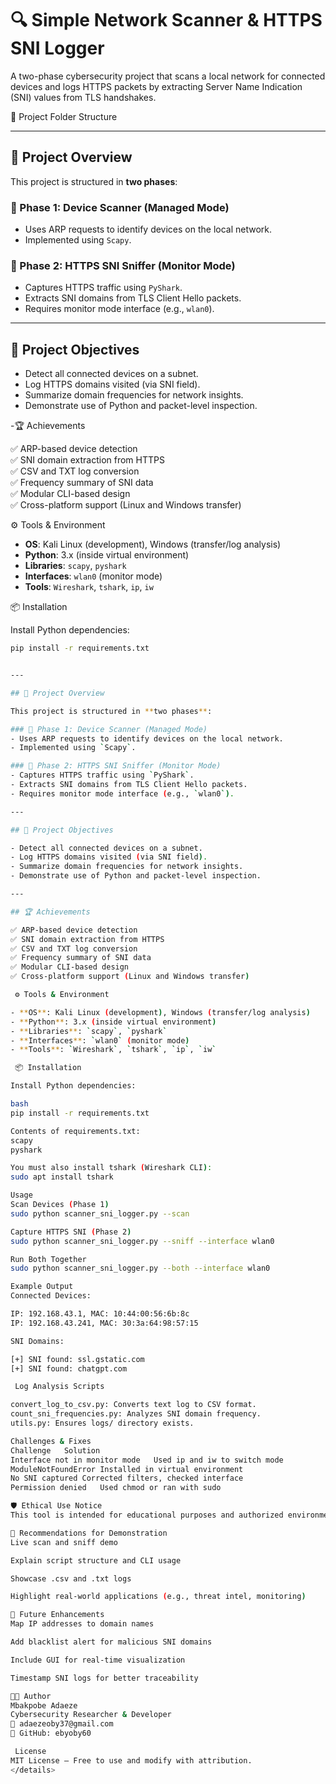 # 🔍 Simple Network Scanner & HTTPS SNI Logger

A two-phase cybersecurity project that scans a local network for connected devices and logs HTTPS packets by extracting Server Name Indication (SNI) values from TLS handshakes.

 📁 Project Folder Structure


---

## 🧠 Project Overview

This project is structured in **two phases**:

### 🔹 Phase 1: Device Scanner (Managed Mode)
- Uses ARP requests to identify devices on the local network.
- Implemented using `Scapy`.

### 🔹 Phase 2: HTTPS SNI Sniffer (Monitor Mode)
- Captures HTTPS traffic using `PyShark`.
- Extracts SNI domains from TLS Client Hello packets.
- Requires monitor mode interface (e.g., `wlan0`).

---

## 🎯 Project Objectives

- Detect all connected devices on a subnet.
- Log HTTPS domains visited (via SNI field).
- Summarize domain frequencies for network insights.
- Demonstrate use of Python and packet-level inspection.

-🏆 Achievements

✅ ARP-based device detection  
✅ SNI domain extraction from HTTPS  
✅ CSV and TXT log conversion  
✅ Frequency summary of SNI data  
✅ Modular CLI-based design  
✅ Cross-platform support (Linux and Windows transfer)

⚙️ Tools & Environment

- **OS**: Kali Linux (development), Windows (transfer/log analysis)
- **Python**: 3.x (inside virtual environment)
- **Libraries**: `scapy`, `pyshark`
- **Interfaces**: `wlan0` (monitor mode)
- **Tools**: `Wireshark`, `tshark`, `ip`, `iw`

 📦 Installation

Install Python dependencies:

```bash
pip install -r requirements.txt


---

## 🧠 Project Overview

This project is structured in **two phases**:

### 🔹 Phase 1: Device Scanner (Managed Mode)
- Uses ARP requests to identify devices on the local network.
- Implemented using `Scapy`.

### 🔹 Phase 2: HTTPS SNI Sniffer (Monitor Mode)
- Captures HTTPS traffic using `PyShark`.
- Extracts SNI domains from TLS Client Hello packets.
- Requires monitor mode interface (e.g., `wlan0`).

---

## 🎯 Project Objectives

- Detect all connected devices on a subnet.
- Log HTTPS domains visited (via SNI field).
- Summarize domain frequencies for network insights.
- Demonstrate use of Python and packet-level inspection.

---

## 🏆 Achievements

✅ ARP-based device detection  
✅ SNI domain extraction from HTTPS  
✅ CSV and TXT log conversion  
✅ Frequency summary of SNI data  
✅ Modular CLI-based design  
✅ Cross-platform support (Linux and Windows transfer)

 ⚙️ Tools & Environment

- **OS**: Kali Linux (development), Windows (transfer/log analysis)
- **Python**: 3.x (inside virtual environment)
- **Libraries**: `scapy`, `pyshark`
- **Interfaces**: `wlan0` (monitor mode)
- **Tools**: `Wireshark`, `tshark`, `ip`, `iw`

 📦 Installation

Install Python dependencies:

bash
pip install -r requirements.txt

Contents of requirements.txt:
scapy
pyshark

You must also install tshark (Wireshark CLI):
sudo apt install tshark

Usage
Scan Devices (Phase 1)
sudo python scanner_sni_logger.py --scan

Capture HTTPS SNI (Phase 2)
sudo python scanner_sni_logger.py --sniff --interface wlan0

Run Both Together
sudo python scanner_sni_logger.py --both --interface wlan0

Example Output
Connected Devices:

IP: 192.168.43.1, MAC: 10:44:00:56:6b:8c
IP: 192.168.43.241, MAC: 30:3a:64:98:57:15

SNI Domains:

[+] SNI found: ssl.gstatic.com
[+] SNI found: chatgpt.com

 Log Analysis Scripts

convert_log_to_csv.py: Converts text log to CSV format.
count_sni_frequencies.py: Analyzes SNI domain frequency.
utils.py: Ensures logs/ directory exists.

Challenges & Fixes
Challenge	Solution
Interface not in monitor mode	Used ip and iw to switch mode
ModuleNotFoundError	Installed in virtual environment
No SNI captured	Corrected filters, checked interface
Permission denied	Used chmod or ran with sudo

🛡️ Ethical Use Notice
This tool is intended for educational purposes and authorized environments only. Unauthorized packet sniffing may violate privacy laws and institutional policies.

📌 Recommendations for Demonstration
Live scan and sniff demo

Explain script structure and CLI usage

Showcase .csv and .txt logs

Highlight real-world applications (e.g., threat intel, monitoring)

🌱 Future Enhancements
Map IP addresses to domain names

Add blacklist alert for malicious SNI domains

Include GUI for real-time visualization

Timestamp SNI logs for better traceability

👩‍💻 Author
Mbakpobe Adaeze
Cybersecurity Researcher & Developer
📧 adaezeoby37@gmail.com
🔗 GitHub: ebyoby60

 License
MIT License – Free to use and modify with attribution.
</details>




